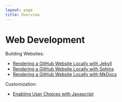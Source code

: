 ```yaml
---
layout: page
title: Overview
---
```



Web Development
==================

Building Websites:
- [Rendering a GitHub Website Locally with Jekyll](Jekyll_Tutorial.md)
- [Rendering a GitHub Website Locally with Sphinx](Sphinx_Tutorial.md)
- [Rendering a GitHub Website Locally with MkDocs](mkdocs.md)

Customization:  
- [Enabling User Choices with Javascript](Javascript-dropdown-box/javascript_chooser.md)
